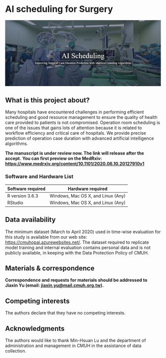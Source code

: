 # AI scheduling for Surgery
![image](https://github.com/ChingChiehHuang/AI-scheduling-for-Surgerry/blob/master/Sched.PNG)
## What is this project about?

Many hospitals have encountered challenges in performing efficient scheduling and good resource management to ensure the quality of health care provided to patients is not compromised. Operation room scheduling is one of the issues that gains lots of attention because it is related to workflow efficiency and critical care of hospitals. We provide precise prediction of operation case duration with advanced artificial intelligence algorithms.

**The manuscript is under review now. The link will release after the accept.**
**You can first preview on the MedRxiv: https://www.medrxiv.org/content/10.1101/2020.06.10.20127910v1**

### Software and Hardware List
| Software required                   | Hardware required                        
| ------------------------------------| -----------------------------------|
| R version 3.6.3                     | Windows, Mac OS X, and Linux (Any) |
|  RStudio                            | Windows, Mac OS X, and Linux (Any) |


## Data availability

The minimum dataset (March to April 2020) used in time-wise evaluation for this study is available from our web site: https://cmuhopai.azurewebsites.net/. The dataset required to replicate model training and internal evaluation contains personal data and is not publicly available, in keeping with the Data Protection Policy of CMUH.

##  Materials & correspondence

**Correspondence and requests for materials should be addressed to Jiaxin Yu (email: jiaxin.yu@mail.cmuh.org.tw).**

## Competing interests
The authors declare that they have no competing interests.

## Acknowledgments
The authors would like to thank Min-Hsuan Lu and the department of administration and management in CMUH in the assistance of data collection. 
